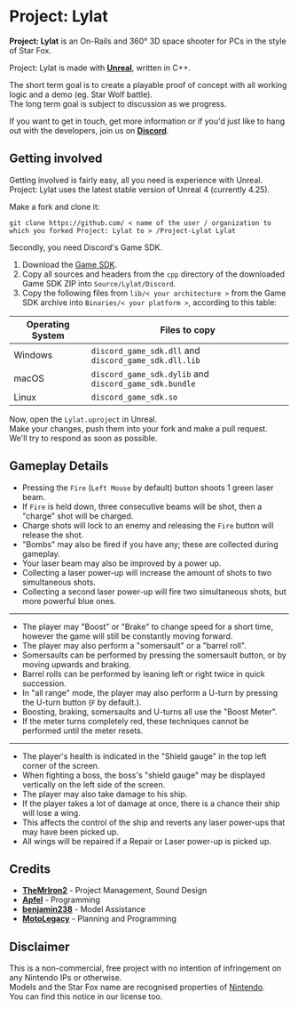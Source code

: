 # Project: Lylat
**Project: Lylat** is an On-Rails and 360° 3D space shooter for PCs in the style of Star Fox.  

Project: Lylat is made with **[Unreal](https://www.unrealengine.com/)**, written in C++.

The short term goal is to create a playable proof of concept with all working logic and a demo (eg. Star Wolf battle).  
The long term goal is subject to discussion as we progress.

If you want to get in touch, get more information or if you'd just like to hang out with the developers, join us on **[Discord](https://discord.gg/XaewHrj)**.

## Getting involved
Getting involved is fairly easy, all you need is experience with Unreal.  
Project: Lylat uses the latest stable version of Unreal 4 (currently 4.25).

Make a fork and clone it:
```
git clone https://github.com/ < name of the user / organization to which you forked Project: Lylat to > /Project-Lylat Lylat
```

Secondly, you need Discord's Game SDK.  

1. Download the [Game SDK](https://discord.com/developers/docs/game-sdk/sdk-starter-guide#step-1-get-the-thing).
1. Copy all sources and headers from the `cpp` directory of the downloaded Game SDK ZIP into `Source/Lylat/Discord`.  
1. Copy the following files from `lib/< your architecture >` from the Game SDK archive into `Binaries/< your platform >`, according to this table:

| Operating System | Files to copy                                          |
|------------------|--------------------------------------------------------|
| Windows          | `discord_game_sdk.dll` and `discord_game_sdk.dll.lib`  |
| macOS            | `discord_game_sdk.dylib` and `discord_game_sdk.bundle` |
| Linux            | `discord_game_sdk.so`                                  |

Now, open the `Lylat.uproject` in Unreal.  
Make your changes, push them into your fork and make a pull request.  
We'll try to respond as soon as possible.

## Gameplay Details
- Pressing the `Fire` (`Left Mouse` by default) button shoots 1 green laser beam.
- If `Fire` is held down, three consecutive beams will be shot, then a "charge" shot will be charged.
- Charge shots will lock to an enemy and releasing the `Fire` button will release the shot.
- "Bombs" may also be fired if you have any; these are collected during gameplay.
- Your laser beam may also be improved by a power up.
- Collecting a laser power-up will increase the amount of shots to two simultaneous shots.
- Collecting a second laser power-up will fire two simultaneous shots, but more powerful blue ones.

---

- The player may "Boost" or "Brake" to change speed for a short time, however the game will still be constantly moving forward.
- The player may also perform a "somersault" or a "barrel roll".
- Somersaults can be performed by pressing the somersault button, or by moving upwards and braking.
- Barrel rolls can be performed by leaning left or right twice in quick succession.
- In "all range" mode, the player may also perform a U-turn by pressing the U-turn button (`F` by default.).
- Boosting, braking, somersaults and U-turns all use the "Boost Meter".
- If the meter turns completely red, these techniques cannot be performed until the meter resets.

---

- The player's health is indicated in the "Shield gauge" in the top left corner of the screen.
- When fighting a boss, the boss's "shield gauge" may be displayed vertically on the left side of the screen.
- The player may also take damage to his ship.
- If the player takes a lot of damage at once, there is a chance their ship will lose a wing.
- This affects the control of the ship and reverts any laser power-ups that may have been picked up.
- All wings will be repaired if a Repair or Laser power-up is picked up.


## Credits
- **[TheMrIron2](https://github.com/TheMrIron2)** - Project Management, Sound Design
- **[Apfel](https://github.com/Apfel)** - Programming
- **[benjamin238](https://github.com/benjamin238)** - Model Assistance
- **[MotoLegacy](https://github.com/MotoLegacy)** - Planning and Programming

## Disclaimer
This is a non-commercial, free project with no intention of infringement on any Nintendo IPs or otherwise.  
Models and the Star Fox name are recognised properties of [Nintendo](https://www.nintendo.com/).  
You can find this notice in our license too.